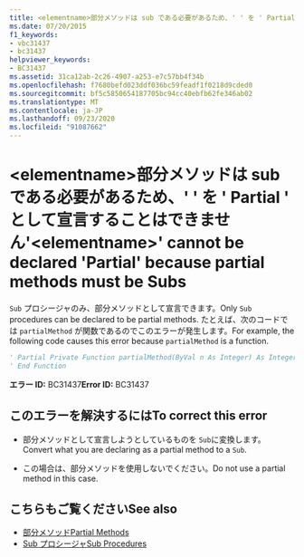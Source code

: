 ```yaml
---
title: <elementname>部分メソッドは sub である必要があるため、' ' を ' Partial ' として宣言することはできません
ms.date: 07/20/2015
f1_keywords:
- vbc31437
- bc31437
helpviewer_keywords:
- BC31437
ms.assetid: 31ca12ab-2c26-4907-a253-e7c57bb4f34b
ms.openlocfilehash: f7680befd023ddf036bc59feadf1f0218d9cded0
ms.sourcegitcommit: bf5c5850654187705bc94cc40ebfb62fe346ab02
ms.translationtype: MT
ms.contentlocale: ja-JP
ms.lasthandoff: 09/23/2020
ms.locfileid: "91087662"
---
```

# <a name="elementname-cannot-be-declared-partial-because-partial-methods-must-be-subs"></a><span data-ttu-id="4549b-102">\<elementname>部分メソッドは sub である必要があるため、' ' を ' Partial ' として宣言することはできません</span><span class="sxs-lookup"><span data-stu-id="4549b-102">'\<elementname>' cannot be declared 'Partial' because partial methods must be Subs</span></span>

<span data-ttu-id="4549b-103">`Sub` プロシージャのみ、部分メソッドとして宣言できます。</span><span class="sxs-lookup"><span data-stu-id="4549b-103">Only `Sub` procedures can be declared to be partial methods.</span></span> <span data-ttu-id="4549b-104">たとえば、次のコードでは `partialMethod` が関数であるのでこのエラーが発生します。</span><span class="sxs-lookup"><span data-stu-id="4549b-104">For example, the following code causes this error because `partialMethod` is a function.</span></span>  
  
```vb  
' Partial Private Function partialMethod(ByVal n As Integer) As Integer  
' End Function  
```  
  
 <span data-ttu-id="4549b-105">**エラー ID:** BC31437</span><span class="sxs-lookup"><span data-stu-id="4549b-105">**Error ID:** BC31437</span></span>  
  
## <a name="to-correct-this-error"></a><span data-ttu-id="4549b-106">このエラーを解決するには</span><span class="sxs-lookup"><span data-stu-id="4549b-106">To correct this error</span></span>  
  
- <span data-ttu-id="4549b-107">部分メソッドとして宣言しようとしているものを `Sub`に変換します。</span><span class="sxs-lookup"><span data-stu-id="4549b-107">Convert what you are declaring as a partial method to a `Sub`.</span></span>  
  
- <span data-ttu-id="4549b-108">この場合は、部分メソッドを使用しないでください。</span><span class="sxs-lookup"><span data-stu-id="4549b-108">Do not use a partial method in this case.</span></span>  
  
## <a name="see-also"></a><span data-ttu-id="4549b-109">こちらもご覧ください</span><span class="sxs-lookup"><span data-stu-id="4549b-109">See also</span></span>

- [<span data-ttu-id="4549b-110">部分メソッド</span><span class="sxs-lookup"><span data-stu-id="4549b-110">Partial Methods</span></span>](../programming-guide/language-features/procedures/partial-methods.md)
- [<span data-ttu-id="4549b-111">Sub プロシージャ</span><span class="sxs-lookup"><span data-stu-id="4549b-111">Sub Procedures</span></span>](../programming-guide/language-features/procedures/sub-procedures.md)
